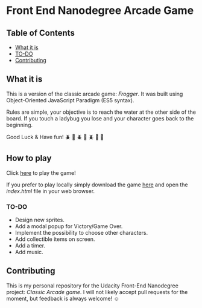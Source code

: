 # Front End Nanodegree Arcade Game

## Table of Contents
* [What it is](#what-is)
* [TO-DO](#to-do)
* [Contributing](#contributing)

## What it is

This is a version of the classic arcade game: *Frogger*. It was built using Object-Oriented JavaScript Paradigm (ES5 syntax).

Rules are simple, your objective is to reach the water at the other side of the board. If you touch a ladybug you lose and your character goes back to the beginning.

Good Luck & Have fun! :beetle: :leaves: :beetle: :leaves: :beetle: :ocean: :sparkler:

## How to play

Click [here]( https://mechaphysis.github.io/frontend-arcade-game/) to play the game!

If you prefer to play locally simply download the game [here](_https://github.com/mechaphysis/frontend-arcade-game/archive/master.zip) and open the *index.html* file in your web browser.

### TO-DO

* Design new sprites.
* Add a modal popup for Victory/Game Over.
* Implement the possibility to choose other characters.
* Add collectible items on screen.
* Add a timer.
* Add music.


## Contributing

This is my personal repository for the Udacity  Front-End Nanodegree project: _Classic Arcade game_. I will not likely accept pull requests for the moment, but feedback is always welcome! :relaxed:
